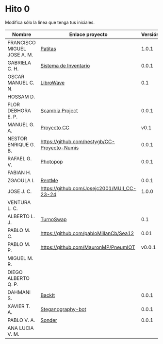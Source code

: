 # Hito 0

Modifica sólo la línea que tenga tus iniciales.

| Nombre       | Enlace proyecto                                                                    | Versión      |
| --------------- | ----------------------------------------------------------------------- | -------------- |
| FRANCISCO MIGUEL JOSE A. M.    | [Patitas](https://github.com/faguilera1952/CC-ProyectoPatitas)| <!--version-->1.0.1 |
|  GABRIELA C. H.   | [Sistema de Inventario](https://github.com/gabrielacampoverde/CC_Gabriela)  | 0.0.1 |
|  OSCAR MANUEL C. N.   | [LibroWave](https://github.com/Kikin90/proy-cc) | 0.1 |
|  HOSSAM D.   | <!--enlace-->                                                           | <!--versión--> |
|  FLOR DEBHORA E. P.   | [Scambia Project](https://github.com/florescobar/Scambia-PracticasCC-UGR) | 0.0.1 |
|  MANUEL G. A.  | [Proyecto CC](https://github.com/ManuelGarciaAlonso/PROYECTO_CC)| v0.1 |
|  NESTOR ENRIQUE G. B.   | https://github.com/nestygb/CC-Proyecto-Numis                 | 0.0.1 |
|  RAFAEL G. V.  | [Photopop](https://github.com/rafaguzmanval/practicaCC)                 | 0.0.1 |
|  FABIAN H.   | <!--enlace-->                                                           | <!--versión--> |
|  ZGAOULA I.   | [RentMe](https://github.com/Ilyas-ZG/Cloud-Computing-2324/tree/main/Hitos/Hito00) | 0.0.1 |
|  JOSE J. C.   | https://github.com/Josejc2001/MUII_CC-23-24                   | 1.0.0 | 
|  VENTURA L. C.   | <!--enlace-->                                                           | <!--versión--> |
|  ALBERTO L. J.   | [TurnoSwap](https://github.com/albertolj/TurnoSwap)                                                          | 0.1 |
|  PABLO M. C.   | https://github.com/pabloMillanCb/Sea12                                                          | 0.01 |
|  PABLO M. P. | https://github.com/MauronMP/PneumIOT | v0.0.1 |
|  MIGUEL M. R.  | <!--enlace-->                                                           | <!--versión--> |
|  DIEGO ALBERTO Q. P.   | <!--enlace-->                                                           | <!--versión--> |
|  DAHMANI S.   | [BackIt](https://github.com/sml99/CC-Project-BackIt)                         | 0.0.1 |
|  XAVIER T. A.   | [Steganography-bot](https://github.com/dext0s/cc-project-steganography-telegram-bot)   | 0.0.1 |
|  PABLO V. A.   | [Sonder](https://github.com/Valenz23/Sonder)                                | 0.0.1 |
|  ANA LUCIA V. M.   | <!--enlace-->                                                           | <!--versión--> |
